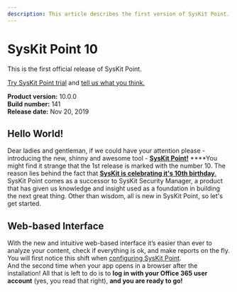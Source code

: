 ```yaml
---
description: This article describes the first version of SysKit Point.
---
```


# SysKit Point 10

This is the first official release of SysKit Point.

[Try SysKit Point trial](https://syskit.com/products/point/download/) and [tell us what you think.](https://www.syskit.com/company/contact-us/)

**Product version:** 10.0.0  
**Build number:** 141  
**Release date:** Nov 20, 2019

## Hello World!

Dear ladies and gentleman, if we could have your attention please - introducing the new, shinny and awesome tool - [**SysKit Point!**](https://syskit.com/products/point) ****You might find it strange that the 1st release is marked with the number 10. The reason lies behind the fact that [**SysKit is celebrating it's 10th birthday**.](https://syskit.com/blog/syskit-celebrates-10-years/)   
SysKit Point comes as a successor to SysKit Security Manager, a product that has given us knowledge and insight used as a foundation in building the next great thing. Other than wisdom, all is new in SysKit Point, so let's get started.

## Web-based Interface

With the new and intuitive web-based interface it’s easier than ever to analyze your content, check if everything is ok, and make reports on the fly. You will first notice this shift when [configuring SysKit Point](../installation-and-configuration/configure-syskit-point.md#web-application-settings).  
And the second time when your app opens in a browser after the installation! All that is left to do is to **log in with your Office 365 user account** \(yes, you read that right\), **and you are ready to go!**





